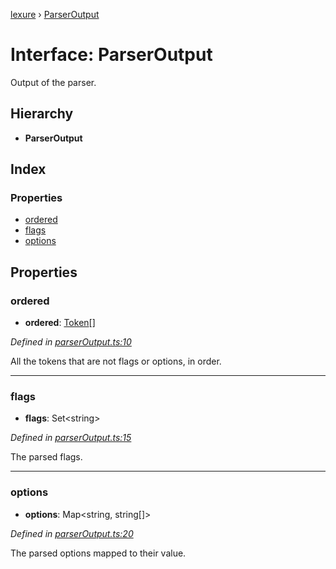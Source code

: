 [lexure](../README.md) › [ParserOutput](parseroutput.md)

# Interface: ParserOutput

Output of the parser.

## Hierarchy

* **ParserOutput**

## Index

### Properties

* [ordered](parseroutput.md#ordered)
* [flags](parseroutput.md#flags)
* [options](parseroutput.md#options)

## Properties

###  ordered

* **ordered**: [Token](token.md)[]

*Defined in [parserOutput.ts:10](https://github.com/1Computer1/lexure/blob/f9054d8/src/parserOutput.ts#L10)*

All the tokens that are not flags or options, in order.

___

###  flags

* **flags**: Set\<string\>

*Defined in [parserOutput.ts:15](https://github.com/1Computer1/lexure/blob/f9054d8/src/parserOutput.ts#L15)*

The parsed flags.

___

###  options

* **options**: Map\<string, string[]\>

*Defined in [parserOutput.ts:20](https://github.com/1Computer1/lexure/blob/f9054d8/src/parserOutput.ts#L20)*

The parsed options mapped to their value.
